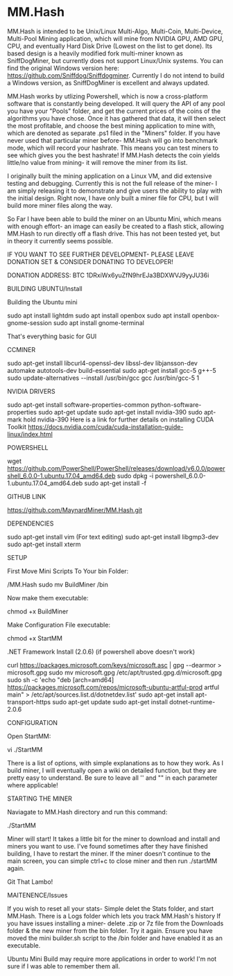 # MM.Hash

MM.Hash is intended to be Unix/Linux Multi-Algo, Multi-Coin, Multi-Device, Multi-Pool Mining application, which will mine from NVIDIA GPU, AMD GPU, CPU, and eventually Hard Disk Drive (Lowest on the list to get done). Its based design is a heavily modified fork multi-miner known as SniffDogMiner, but currently does not support Linux/Unix systems. You can find the original Windows version here: https://github.com/Sniffdog/Sniffdogminer. Currently I do not intend to build a Windows version, as SniffDogMiner is excellent and always updated.

MM.Hash works by utlizing Powershell, which is now a cross-platform software that is constantly being developed. It will query the API of any pool you have your "Pools" folder, and get the current prices of the coins of the algorithms you have chose. Once it has gathered that data, it will then select the most profitable, and choose the best mining application to mine with, which are denoted as separate .ps1 filed in the "Miners" folder. If you have never used that particular miner before- MM.Hash will go into benchmark mode, which will record your hashrate. This means you can test miners to see which gives you the best hashrate! If MM.Hash detects the coin yields little/no value from mining- it will remove the miner from its list.

I originally built the mining application on a Linux VM, and did extensive testing and debugging. Currently this is not the full release of the miner- I am simply releasing it to demonstrate and give users the ability to play with the initial design. Right now, I have only built a miner file for CPU, but I will build more miner files along the way.

So Far I have been able to build the miner on an Ubuntu Mini, which means with enough effort- an image can easily be created to a flash stick, allowing MM.Hash to run directly off a flash drive. This has not been tested yet, but in theory it currently seems possible.

IF YOU WANT TO SEE FURTHER DEVELOPMENT- PLEASE LEAVE DONATION SET & CONSIDER DONATING TO DEVELOPER!

DONATION ADDRESS: BTC 1DRxiWx6yuZfN9hrEJa3BDXWVJ9yyJU36i

BUILDING UBUNTU/Install

Building the Ubuntu mini

sudo apt install lightdm
sudo apt install openbox
sudo apt install openbox-gnome-session
sudo apt install gnome-terminal

That's everything basic for GUI

CCMINER

sudo apt-get install libcurl4-openssl-dev libssl-dev libjansson-dev automake autotools-dev build-essential
sudo apt-get install gcc-5 g++-5
sudo update-alternatives --install /usr/bin/gcc gcc /usr/bin/gcc-5 1

NVIDIA DRIVERS

sudo apt-get install software-properties-common python-software-properties
sudo apt-get update
sudo apt-get install nvidia-390
sudo apt-mark hold nvidia-390
Here is a link for further details on installing CUDA Toolkit https://docs.nvidia.com/cuda/cuda-installation-guide-linux/index.html

POWERSHELL

wget https://github.com/PowerShell/PowerShell/releases/download/v6.0.0/powershell_6.0.0-1.ubuntu.17.04_amd64.deb
sudo dpkg -i powershell_6.0.0-1.ubuntu.17.04_amd64.deb
sudo apt-get install -f

GITHUB LINK

https://github.com/MaynardMiner/MM.Hash.git

DEPENDENCIES

sudo apt-get install vim (For text editing)
sudo apt-get install libgmp3-dev
sudo apt-get install xterm

SETUP

First Move Mini Scripts To Your bin Folder:

/MM.Hash
sudo mv BuildMiner /bin

Now make them executable:

chmod +x BuildMiner

Make Configuration File executable:

chmod +x StartMM

.NET Framework Install (2.0.6) (if powershell above doesn't work)

curl https://packages.microsoft.com/keys/microsoft.asc | gpg --dearmor > microsoft.gpg
sudo mv microsoft.gpg /etc/apt/trusted.gpg.d/microsoft.gpg
sudo sh -c 'echo "deb [arch=amd64] https://packages.microsoft.com/repos/microsoft-ubuntu-artful-prod artful main" > /etc/apt/sources.list.d/dotnetdev.list'
sudo apt-get install apt-transport-https
sudo apt-get update
sudo apt-get install dotnet-runtime-2.0.6


CONFIGURATION

Open StartMM:

vi ./StartMM

There is a list of options, with simple explanations as to how they work. As I build miner, I will eventually open a wiki on detailed function, but they are pretty easy to understand. Be sure to leave all '' and "" in each parameter where applicable! 


STARTING THE MINER

Naviagate to MM.Hash directory and run this command:

./StartMM

Miner will start! It takes a little bit for the miner to download and install and miners you want to use. I've found sometimes after they have finished building, I have to restart the miner. If the miner doesn't continue to the main screen, you can simple ctrl+c to close miner and then run ./startMM again.

Git That Lambo!


MAITENENCE/Issues

If you wish to reset all your stats- Simple delet the Stats folder, and start MM.Hash.
There is a Logs folder which lets you track MM.Hash's history
If you have issues installing a miner- delete .zip or 7z file from the Downloads folder & the new miner from the bin folder. Try it again. Ensure you have moved the mini builder.sh script to the /bin folder and have enabled it as an executable.


Ubuntu Mini Build may require more applications in order to work! I'm not sure if I was able to remember them all.
